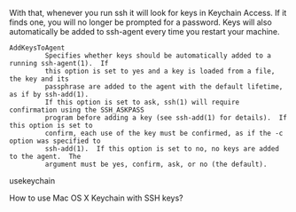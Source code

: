 
With that, whenever you run ssh it will look for keys in Keychain Access. If it finds one, you will no longer be prompted for a password. Keys will also automatically be added to ssh-agent every time you restart your machine.

    AddKeysToAgent
             Specifies whether keys should be automatically added to a running ssh-agent(1).  If
             this option is set to yes and a key is loaded from a file, the key and its
             passphrase are added to the agent with the default lifetime, as if by ssh-add(1).
             If this option is set to ask, ssh(1) will require confirmation using the SSH_ASKPASS
             program before adding a key (see ssh-add(1) for details).  If this option is set to
             confirm, each use of the key must be confirmed, as if the -c option was specified to
             ssh-add(1).  If this option is set to no, no keys are added to the agent.  The
             argument must be yes, confirm, ask, or no (the default).

usekeychain

How to use Mac OS X Keychain with SSH keys?
